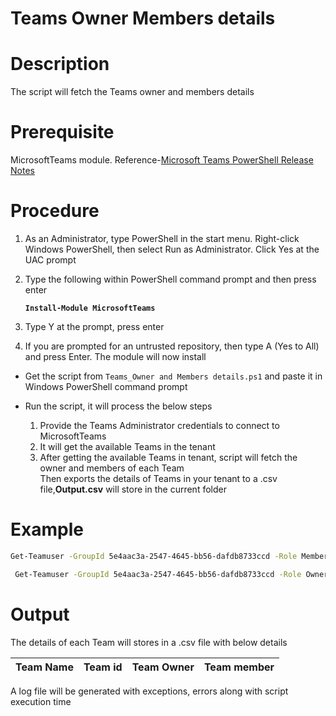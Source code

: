 # Teams Owner Members details

# Description
The script will fetch the Teams owner and members details

# Prerequisite
MicrosoftTeams module. Reference-[Microsoft Teams PowerShell Release Notes](https://docs.microsoft.com/en-us/microsoftteams/teams-powershell-release-notes)

# Procedure

1. As an Administrator, type PowerShell in the start menu. Right-click Windows PowerShell, then select Run as Administrator.
Click Yes at the UAC prompt

2. Type the following within PowerShell command prompt and then press enter

    **`Install-Module MicrosoftTeams`** 
    
3. Type Y at the prompt, press enter

4. If you are prompted for an untrusted repository, then type A (Yes to All) and press Enter. The module will now install

- Get the script from `Teams_Owner and Members details.ps1` and paste it in Windows PowerShell command prompt
- Run the script, it will process the below steps

  1. Provide the Teams Administrator credentials to connect to MicrosoftTeams
  2. It will get the available Teams in the tenant
  3. After getting the available Teams in tenant, script will fetch the owner and members of each Team\
 Then exports the details of Teams in your tenant to a .csv file,**Output.csv** will store in the current folder
# Example 
 ```bash
 Get-Teamuser -GroupId 5e4aac3a-2547-4645-bb56-dafdb8733ccd -Role Member
 ```
```bash
 Get-Teamuser -GroupId 5e4aac3a-2547-4645-bb56-dafdb8733ccd -Role Owner 
 ```
# Output
 The details of each Team will stores in a .csv file with below details 
 
 |Team Name| Team id|Team Owner|Team member|
 |---|---|---|---|
 
 A log file will be generated with exceptions, errors along with script execution time
